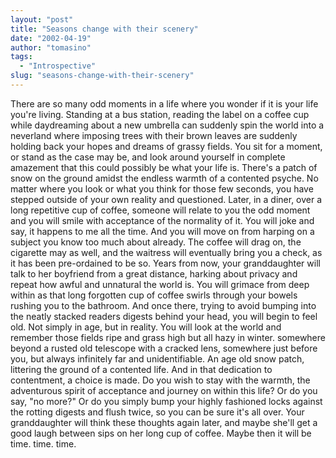 ```yaml
---
layout: "post"
title: "Seasons change with their scenery"
date: "2002-04-19"
author: "tomasino"
tags:
  - "Introspective"
slug: "seasons-change-with-their-scenery"
---
```


There are so many odd moments in a life where you wonder if it is your
life you're living. Standing at a bus station, reading the label on a
coffee cup while daydreaming about a new umbrella can suddenly spin the
world into a neverland where imposing trees with their brown leaves are
suddenly holding back your hopes and dreams of grassy fields. You sit
for a moment, or stand as the case may be, and look around yourself in
complete amazement that this could possibly be what your life is.
There's a patch of snow on the ground amidst the endless warmth of a
contented psyche. No matter where you look or what you think for those
few seconds, you have stepped outside of your own reality and
questioned. Later, in a diner, over a long repetitive cup of coffee,
someone will relate to you the odd moment and you will smile with
acceptance of the normality of it. You will joke and say, it happens to
me all the time. And you will move on from harping on a subject you know
too much about already. The coffee will drag on, the cigarette may as
well, and the waitress will eventually bring you a check, as it has been
pre-ordained to be so. Years from now, your granddaughter will talk to
her boyfriend from a great distance, harking about privacy and repeat
how awful and unnatural the world is. You will grimace from deep within
as that long forgotten cup of coffee swirls through your bowels rushing
you to the bathroom. And once there, trying to avoid bumping into the
neatly stacked readers digests behind your head, you will begin to feel
old. Not simply in age, but in reality. You will look at the world and
remember those fields ripe and grass high but all hazy in winter.
somewhere beyond a rusted old telescope with a cracked lens, somewhere
just before you, but always infinitely far and unidentifiable. An age
old snow patch, littering the ground of a contented life. And in that
dedication to contentment, a choice is made. Do you wish to stay with
the warmth, the adventurous spirit of acceptance and journey on within
this life? Or do you say, "no more?" Or do you simply bump your highly
fashioned locks against the rotting digests and flush twice, so you can
be sure it's all over. Your granddaughter will think these thoughts
again later, and maybe she'll get a good laugh between sips on her long
cup of coffee. Maybe then it will be time. time. time.
